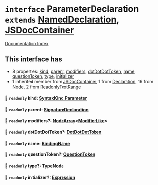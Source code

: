 # `interface` ParameterDeclaration `extends` [NamedDeclaration](../interface.NamedDeclaration/README.md), [JSDocContainer](../interface.JSDocContainer/README.md)

[Documentation Index](../README.md)

## This interface has

- 8 properties:
[kind](#-readonly-kind-syntaxkindparameter),
[parent](#-readonly-parent-signaturedeclaration),
[modifiers](#-readonly-modifiers-nodearraymodifierlike),
[dotDotDotToken](#-readonly-dotdotdottoken-dotdotdottoken),
[name](#-readonly-name-bindingname),
[questionToken](#-readonly-questiontoken-questiontoken),
[type](#-readonly-type-typenode),
[initializer](#-readonly-initializer-expression)
- 1 inherited member from [JSDocContainer](../interface.JSDocContainer/README.md), 1 from [Declaration](../interface.Declaration/README.md), 16 from [Node](../interface.Node/README.md), 2 from [ReadonlyTextRange](../interface.ReadonlyTextRange/README.md)


#### 📄 `readonly` kind: [SyntaxKind.Parameter](../enum.SyntaxKind/README.md#parameter--169)



#### 📄 `readonly` parent: [SignatureDeclaration](../type.SignatureDeclaration/README.md)



#### 📄 `readonly` modifiers?: [NodeArray](../interface.NodeArray/README.md)\<[ModifierLike](../type.ModifierLike/README.md)>



#### 📄 `readonly` dotDotDotToken?: [DotDotDotToken](../type.DotDotDotToken/README.md)



#### 📄 `readonly` name: [BindingName](../type.BindingName/README.md)



#### 📄 `readonly` questionToken?: [QuestionToken](../type.QuestionToken/README.md)



#### 📄 `readonly` type?: [TypeNode](../interface.TypeNode/README.md)



#### 📄 `readonly` initializer?: [Expression](../interface.Expression/README.md)



